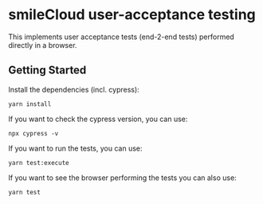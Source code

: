 # smileCloud user-acceptance testing

This implements user acceptance tests (end-2-end tests) performed directly in a browser.

## Getting Started

Install the dependencies (incl. cypress):

    yarn install

If you want to check the cypress version, you can use:

    npx cypress -v

If you want to run the tests, you can use:

    yarn test:execute

If you want to see the browser performing the tests you can also use:

    yarn test
